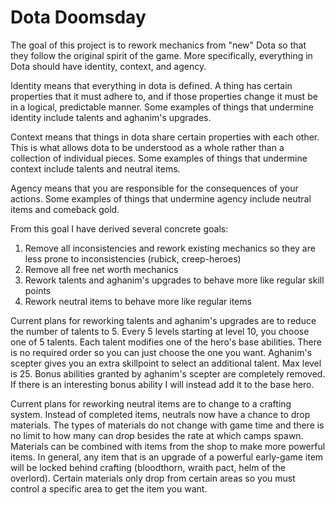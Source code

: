 # Dota Doomsday
The goal of this project is to rework mechanics from "new" Dota so that they follow the original spirit of the game. More specifically, everything in Dota should have identity, context, and agency.

Identity means that everything in dota is defined. A thing has certain properties that it must adhere to, and if those properties change it must be in a logical, predictable manner. Some examples of things that undermine identity include talents and aghanim's upgrades.

Context means that things in dota share certain properties with each other. This is what allows dota to be understood as a whole rather than a collection of individual pieces. Some examples of things that undermine context include talents and neutral items.

Agency means that you are responsible for the consequences of your actions. Some examples of things that undermine agency include neutral items and comeback gold.

From this goal I have derived several concrete goals:
1. Remove all inconsistencies and rework existing mechanics so they are less prone to inconsistencies (rubick, creep-heroes)
2. Remove all free net worth mechanics
3. Rework talents and aghanim's upgrades to behave more like regular skill points
4. Rework neutral items to behave more like regular items

Current plans for reworking talents and aghanim's upgrades are to reduce the number of talents to 5. Every 5 levels starting at level 10, you choose one of 5 talents. Each talent modifies one of the hero's base abilities. There is no required order so you can just choose the one you want. Aghanim's scepter gives you an extra skillpoint to select an additional talent. Max level is 25. Bonus abilities granted by aghanim's scepter are completely removed. If there is an interesting bonus ability I will instead add it to the base hero.

Current plans for reworking neutral items are to change to a crafting system. Instead of completed items, neutrals now have a chance to drop materials. The types of materials do not change with game time and there is no limit to how many can drop besides the rate at which camps spawn. Materials can be combined with items from the shop to make more powerful items. In general, any item that is an upgrade of a powerful early-game item will be locked behind crafting (bloodthorn, wraith pact, helm of the overlord). Certain materials only drop from certain areas so you must control a specific area to get the item you want.
